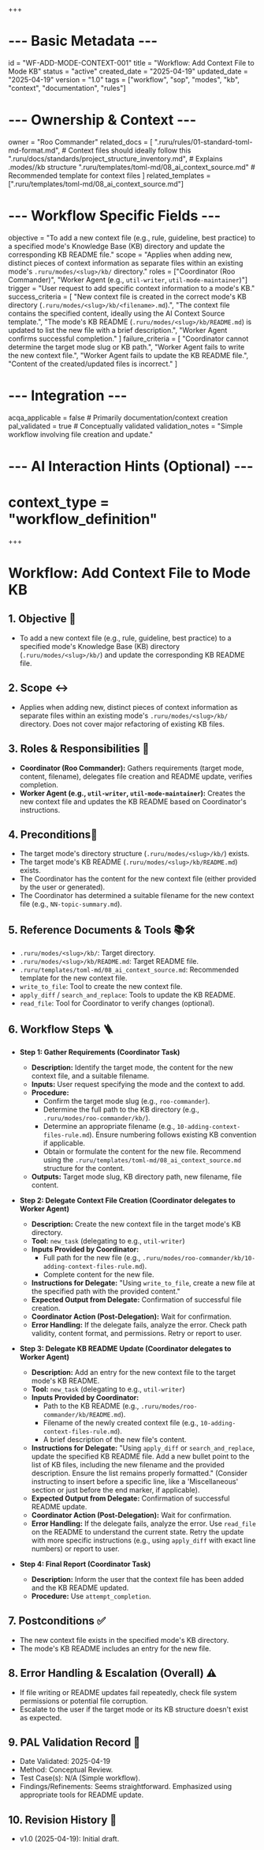 +++
# --- Basic Metadata ---
id = "WF-ADD-MODE-CONTEXT-001"
title = "Workflow: Add Context File to Mode KB"
status = "active"
created_date = "2025-04-19"
updated_date = "2025-04-19"
version = "1.0"
tags = ["workflow", "sop", "modes", "kb", "context", "documentation", "rules"]

# --- Ownership & Context ---
owner = "Roo Commander"
related_docs = [
  ".ruru/rules/01-standard-toml-md-format.md", # Context files should ideally follow this
  ".ruru/docs/standards/project_structure_inventory.md", # Explains .modes/<slug>/kb structure
  ".ruru/templates/toml-md/08_ai_context_source.md" # Recommended template for context files
]
related_templates = [".ruru/templates/toml-md/08_ai_context_source.md"]

# --- Workflow Specific Fields ---
objective = "To add a new context file (e.g., rule, guideline, best practice) to a specified mode's Knowledge Base (KB) directory and update the corresponding KB README file."
scope = "Applies when adding new, distinct pieces of context information as separate files within an existing mode's `.ruru/modes/<slug>/kb/` directory."
roles = ["Coordinator (Roo Commander)", "Worker Agent (e.g., `util-writer`, `util-mode-maintainer`)"]
trigger = "User request to add specific context information to a mode's KB."
success_criteria = [
  "New context file is created in the correct mode's KB directory (`.ruru/modes/<slug>/kb/<filename>.md`).",
  "The context file contains the specified content, ideally using the AI Context Source template.",
  "The mode's KB README (`.ruru/modes/<slug>/kb/README.md`) is updated to list the new file with a brief description.",
  "Worker Agent confirms successful completion."
]
failure_criteria = [
  "Coordinator cannot determine the target mode slug or KB path.",
  "Worker Agent fails to write the new context file.",
  "Worker Agent fails to update the KB README file.",
  "Content of the created/updated files is incorrect."
]

# --- Integration ---
acqa_applicable = false # Primarily documentation/context creation
pal_validated = true # Conceptually validated
validation_notes = "Simple workflow involving file creation and update."

# --- AI Interaction Hints (Optional) ---
# context_type = "workflow_definition"
+++

# Workflow: Add Context File to Mode KB

## 1. Objective 🎯
*   To add a new context file (e.g., rule, guideline, best practice) to a specified mode's Knowledge Base (KB) directory (`.ruru/modes/<slug>/kb/`) and update the corresponding KB README file.

## 2. Scope ↔️
*   Applies when adding new, distinct pieces of context information as separate files within an existing mode's `.ruru/modes/<slug>/kb/` directory. Does not cover major refactoring of existing KB files.

## 3. Roles & Responsibilities 👤
*   **Coordinator (Roo Commander):** Gathers requirements (target mode, content, filename), delegates file creation and README update, verifies completion.
*   **Worker Agent (e.g., `util-writer`, `util-mode-maintainer`):** Creates the new context file and updates the KB README based on Coordinator's instructions.

## 4. Preconditions🚦
*   The target mode's directory structure (`.ruru/modes/<slug>/kb/`) exists.
*   The target mode's KB README (`.ruru/modes/<slug>/kb/README.md`) exists.
*   The Coordinator has the content for the new context file (either provided by the user or generated).
*   The Coordinator has determined a suitable filename for the new context file (e.g., `NN-topic-summary.md`).

## 5. Reference Documents & Tools 📚🛠️
*   `.ruru/modes/<slug>/kb/`: Target directory.
*   `.ruru/modes/<slug>/kb/README.md`: Target README file.
*   `.ruru/templates/toml-md/08_ai_context_source.md`: Recommended template for the new context file.
*   `write_to_file`: Tool to create the new context file.
*   `apply_diff` / `search_and_replace`: Tools to update the KB README.
*   `read_file`: Tool for Coordinator to verify changes (optional).

## 6. Workflow Steps 🪜

*   **Step 1: Gather Requirements (Coordinator Task)**
    *   **Description:** Identify the target mode, the content for the new context file, and a suitable filename.
    *   **Inputs:** User request specifying the mode and the context to add.
    *   **Procedure:**
        *   Confirm the target mode slug (e.g., `roo-commander`).
        *   Determine the full path to the KB directory (e.g., `.ruru/modes/roo-commander/kb/`).
        *   Determine an appropriate filename (e.g., `10-adding-context-files-rule.md`). Ensure numbering follows existing KB convention if applicable.
        *   Obtain or formulate the content for the new file. Recommend using the `.ruru/templates/toml-md/08_ai_context_source.md` structure for the content.
    *   **Outputs:** Target mode slug, KB directory path, new filename, file content.

*   **Step 2: Delegate Context File Creation (Coordinator delegates to Worker Agent)**
    *   **Description:** Create the new context file in the target mode's KB directory.
    *   **Tool:** `new_task` (delegating to e.g., `util-writer`)
    *   **Inputs Provided by Coordinator:**
        *   Full path for the new file (e.g., `.ruru/modes/roo-commander/kb/10-adding-context-files-rule.md`).
        *   Complete content for the new file.
    *   **Instructions for Delegate:** "Using `write_to_file`, create a new file at the specified path with the provided content."
    *   **Expected Output from Delegate:** Confirmation of successful file creation.
    *   **Coordinator Action (Post-Delegation):** Wait for confirmation.
    *   **Error Handling:** If the delegate fails, analyze the error. Check path validity, content format, and permissions. Retry or report to user.

*   **Step 3: Delegate KB README Update (Coordinator delegates to Worker Agent)**
    *   **Description:** Add an entry for the new context file to the target mode's KB README.
    *   **Tool:** `new_task` (delegating to e.g., `util-writer`)
    *   **Inputs Provided by Coordinator:**
        *   Path to the KB README (e.g., `.ruru/modes/roo-commander/kb/README.md`).
        *   Filename of the newly created context file (e.g., `10-adding-context-files-rule.md`).
        *   A brief description of the new file's content.
    *   **Instructions for Delegate:** "Using `apply_diff` or `search_and_replace`, update the specified KB README file. Add a new bullet point to the list of KB files, including the new filename and the provided description. Ensure the list remains properly formatted." (Consider instructing to insert before a specific line, like a 'Miscellaneous' section or just before the end marker, if applicable).
    *   **Expected Output from Delegate:** Confirmation of successful README update.
    *   **Coordinator Action (Post-Delegation):** Wait for confirmation.
    *   **Error Handling:** If the delegate fails, analyze the error. Use `read_file` on the README to understand the current state. Retry the update with more specific instructions (e.g., using `apply_diff` with exact line numbers) or report to user.

*   **Step 4: Final Report (Coordinator Task)**
    *   **Description:** Inform the user that the context file has been added and the KB README updated.
    *   **Procedure:** Use `attempt_completion`.

## 7. Postconditions ✅
*   The new context file exists in the specified mode's KB directory.
*   The mode's KB README includes an entry for the new file.

## 8. Error Handling & Escalation (Overall) ⚠️
*   If file writing or README updates fail repeatedly, check file system permissions or potential file corruption.
*   Escalate to the user if the target mode or its KB structure doesn't exist as expected.

## 9. PAL Validation Record 🧪
*   Date Validated: 2025-04-19
*   Method: Conceptual Review.
*   Test Case(s): N/A (Simple workflow).
*   Findings/Refinements: Seems straightforward. Emphasized using appropriate tools for README update.

## 10. Revision History 📜
*   v1.0 (2025-04-19): Initial draft.